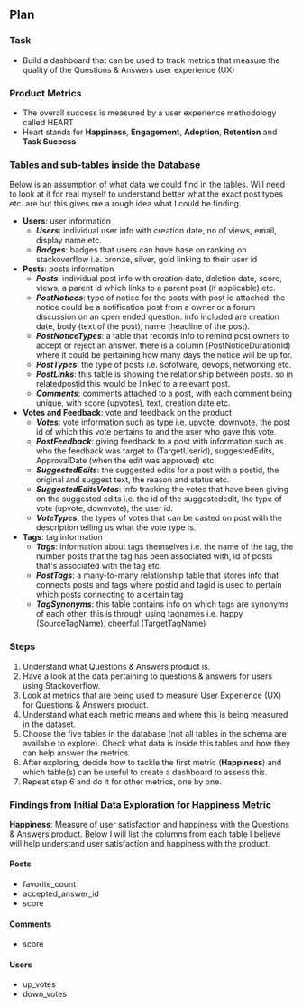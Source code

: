 ## Plan

### Task
* Build a dashboard that can be used to track metrics that measure the quality of the Questions & Answers user experience (UX)

### Product Metrics
* The overall success is measured by a user experience methodology called HEART
* Heart stands for **Happiness**, **Engagement**, **Adoption**, **Retention** and **Task Success**

### Tables and sub-tables inside the Database
Below is an assumption of what data we could find in the tables. Will need to look at it for real myself to understand better what the exact post types etc. are but this gives me a rough idea what I could be finding.
* **Users**: user information
    * ***Users***: individual user info with creation date, no of views, email, display name etc.
    * ***Badges***: badges that users can have base on ranking on stackoverflow i.e. bronze, silver, gold linking to their user id
* **Posts**: posts information 
    * ***Posts***: individual post info with creation date, deletion date, score, views, a parent id which links to a parent post (if applicable) etc.
    * ***PostNotices***: type of notice for the posts with post id attached. the notice could be a notification post from a owner or a forum discussion on an open ended question. info included are creation date, body (text of the post), name (headline of the post).
    * ***PostNoticeTypes***: a table that records info to remind post owners to accept or reject an answer. there is a column (PostNoticeDurationId) where it could be pertaining how many days the notice will be up for.
    * ***PostTypes***: the type of posts i.e. sofotware, devops, networking etc. 
    * ***PostLinks***: this table is showing the relationship between posts. so in relatedpostid this would be linked to a relevant post. 
    * ***Comments***: comments attached to a post, with each comment being unique, with score (upvotes), text, creation date etc.
* **Votes and Feedback**: vote and feedback on the product
    * ***Votes***: vote information such as type i.e. upvote, downvote, the post id of which this vote pertains to and the user who gave this vote.
    * ***PostFeedback***: giving feedback to a post with information such as who the feedback was target to (TargetUserid), suggestedEdits, ApprovalDate (when the edit was approved) etc.
    * ***SuggestedEdits***: the suggested edits for a post with a postid, the original and suggest text, the reason and status etc.
    * ***SuggestedEditsVotes***: info tracking the votes that have been giving on the suggested edits i.e. the id of the suggestededit, the type of vote (upvote, downvote), the user id.
    * ***VoteTypes***: the types of votes that can be casted on post with the description telling us what the vote type is.
* **Tags**: tag information
    * ***Tags***: information about tags themselves i.e. the name of the tag, the number posts that the tag has been associated with, id of posts that's associated with the tag etc.
    * ***PostTags***: a many-to-many relationship table that stores info that connects posts and tags where postid and tagid is used to pertain which posts connecting to a certain tag
    * ***TagSynonyms***: this table contains info on which tags are synonyms of each other. this is through using tagnames i.e. happy (SourceTagName), cheerful (TargetTagName)

### Steps
1. Understand what Questions & Answers product is.
2. Have a look at the data pertaining to questions & answers for users using Stackoverflow.
3. Look at metrics that are being used to measure User Experience (UX) for Questions & Answers product.
4. Understand what each metric means and where this is being measured in the dataset.
5. Choose the five tables in the database (not all tables in the schema are available to explore). Check what data is inside this tables and how they can help answer the metrics.
6. After exploring, decide how to tackle the first metric (**Happiness**) and which table(s) can be useful to create a dashboard to assess this.
7. Repeat step 6 and do it for other metrics, one by one.

### Findings from Initial Data Exploration for Happiness Metric
**Happiness**: Measure of user satisfaction and happiness with the Questions & Answers product.
Below I will list the columns from each table I believe will help understand user satisfaction and happiness with the product.
#### Posts
* favorite_count
* accepted_answer_id
* score
#### Comments
* score
#### Users
* up_votes
* down_votes



